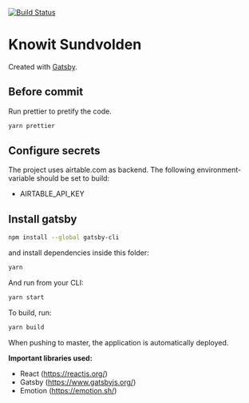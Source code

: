 [![Build Status](https://travis-ci.org/knowit/sundvolden.knowit.no.svg?branch=master)](https://travis-ci.org/knowit/sundvolden.knowit.no)

# Knowit Sundvolden

Created with [Gatsby](https://www.gatsbyjs.org/).

## Before commit

Run prettier to pretify the code.

```sh
yarn prettier
```

## Configure secrets
The project uses airtable.com as backend. The following environment-variable should be set to build:
* AIRTABLE_API_KEY

## Install gatsby

```sh
npm install --global gatsby-cli
```

and install dependencies inside this folder:

```sh
yarn
```

And run from your CLI:

```sh
yarn start
```

To build, run:

```sh
yarn build
```

When pushing to master, the application is automatically deployed.

**Important libraries used:**

- React (https://reactjs.org/)
- Gatsby (https://www.gatsbyjs.org/)
- Emotion (https://emotion.sh/)
